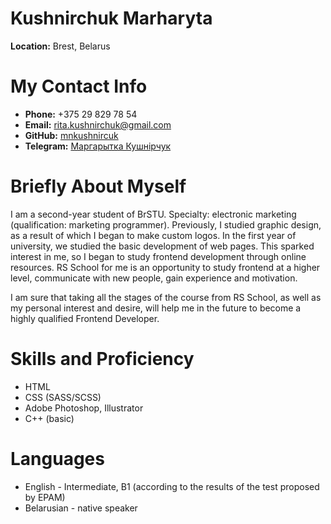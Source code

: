 # Kushnirchuk Marharyta 
**Location:** Brest, Belarus
# My Contact Info
* **Phone:** +375 29 829 78 54
* **Email:** rita.kushnirchuk@gmail.com
* **GitHub:** [mnkushnircuk](https://github.com/mnkushnirchuk)
* **Telegram:** [Маргарытка Кушнірчук](https://t.me/mnkushnirchuk)
# Briefly About Myself
I am a second-year student of BrSTU. Specialty: electronic marketing (qualification: marketing programmer). Previously, I studied graphic design, as a result of which I began to make custom logos. In the first year of university, we studied the basic development of web pages. This sparked interest in me, so I began to study frontend development through online resources. RS School for me is an opportunity to study frontend at a higher level, communicate with new people, gain experience and motivation.

I am sure that taking all the stages of the course from RS School, as well as my personal interest and desire, will help me in the future to become a highly qualified Frontend Developer.
# Skills and Proficiency
- HTML
- CSS (SASS/SCSS)
- Adobe Photoshop, Illustrator
- C++ (basic)
# Languages
- English - Intermediate, B1 (according to the results of the test proposed by EPAM)
- Belarusian - native speaker
